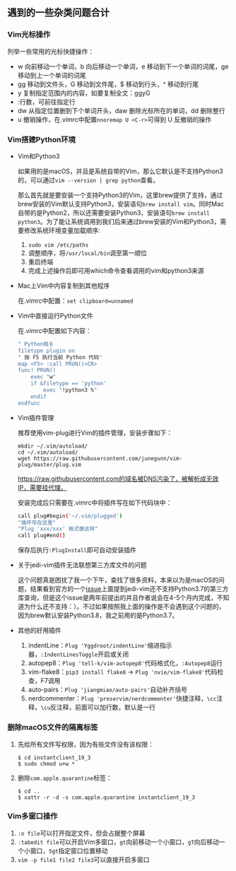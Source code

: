 ## 遇到的一些杂类问题合计

### Vim光标操作

列举一些常用的光标快捷操作：

- w 向前移动一个单词，b 向后移动一个单词，e 移动到下一个单词的词尾，ge 移动到上一个单词的词尾
- gg 移动到文件头，G 移动到文件尾，$ 移动到行头，^ 移动到行尾
- y 复制指定范围内的内容，如要复制全文：ggyG
- :行数，可前往指定行
- dw 从指定位置删到下个单词开头，daw 删除光标所在的单词，dd 删除整行
- u 撤销操作，在.vimrc中配置`nnoremap U <C-r>`可得到 U 反撤销的操作

### Vim搭建Python环境

- Vim和Python3

  如果用的是macOS，并且是系统自带的Vim，那么它默认是不支持Python3的，可以通过`vim --version | grep python`查看。

  那么首先就是要安装一个支持Python3的Vim，这里brew提供了支持，通过brew安装的Vim默认支持Python3，安装语句`brew install vim`。同时Mac自带的是Python2，所以还需要安装Python3，安装语句`brew install python3`。为了能让系统调用到我们后来通过brew安装的Vim和Python3，需要修改系统环境变量加载顺序:

  1. `sudo vim /etc/paths`
  2. 调整顺序，将`/usr/local/bin`调至第一顺位
  3. 重启终端
  4. 完成上述操作后即可用which命令查看调用的vim和python3来源

- Mac上Vim中内容复制到其他程序

  在.vimrc中配置：`set clipboard=unnamed`

- Vim中直接运行Python文件

  在.vimrc中配置如下内容：

  ```sh
  " Python相关
  filetype plugin on
  " 按 F5 执行当前 Python 代码"
  map <F5> :call PRUN()<CR>
  func! PRUN()
      exec "w"
      if &filetype == 'python'
          exec "!python3 %"
      endif
  endfunc
  ```

- Vim插件管理

  推荐使用vim-plug进行Vim的插件管理，安装步骤如下：

  ```shell
  mkdir ~/.vim/autoload/
  cd ~/.vim/autoload/
  wget https://raw.githubusercontent.com/junegunn/vim-plug/master/plug.vim
  ```

  https://raw.githubusercontent.com的域名被DNS污染了，被解析成无效IP，需要挂代理。

  安装完成后只需要在.vimrc中将插件写在如下代码块中：

  ```sh
  call plug#begin('~/.vim/plugged')
  "插件写在这里"
  "Plug 'xxx/xxx' 格式像这样" 
  call plug#end()
  ```

  保存后执行`:PlugInstall`即可自动安装插件

- 关于jedi-vim插件无法联想第三方库文件的问题

  这个问题真是困扰了我一个下午，查找了很多资料，本来以为是macOS的问题，结果看到官方的一个[issue](https://github.com/davidhalter/jedi/issues/1188)上面提到jedi-vim还不支持Python3.7的第三方库查询，但是这个issue是两年前提出的并且作者说会在4-5个月内完成，不知道为什么还不支持：）。不过如果按照我上面的操作是不会遇到这个问题的，因为brew默认安装Python3.8，我之前用的是Python3.7。

- 其他的好用插件

  1. indentLine：`Plug 'Yggdroot/indentLine'`缩进指示器，`:IndentLinesToggle`开启或关闭
  2. autopep8：`Plug 'tell-k/vim-autopep8'`代码格式化，`:Autopep8`运行
  3. vim-flake8：`pip3 install flake8` -> `Plug 'nvie/vim-flake8'`代码检查，F7调用
  4. auto-pairs：`Plug 'jiangmiao/auto-pairs'`自动补齐括号
  5. nerdcommenter：`Plug 'preservim/nerdcommenter'`快捷注释，`\cc`注释，`\cu`反注释，前面可以加行数，默认是一行

### 删除macOS文件的隔离标签

1. 先给所有文件写权限，因为有些文件没有该权限：

   ```
   $ cd instantclient_19_3
   $ sudo chmod u+w *
   ```

2. 删除`com.apple.quarantine`标签：

   ```
   $ cd ..
   $ xattr -r -d -s com.apple.quarantine instantclient_19_3
   ```

### Vim多窗口操作

1. `:o file`可以打开指定文件，但会占据整个屏幕
2. `:tabedit file`可以开启Vim多窗口，`gt`向前移动一个小窗口，`gT`向后移动一个小窗口，`5gt`指定窗口位置移动
3. `vim -p file1 file2 file3`可以直接开启多窗口